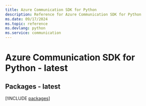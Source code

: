 ```yaml
---
title: Azure Communication SDK for Python
description: Reference for Azure Communication SDK for Python
ms.date: 09/17/2024
ms.topic: reference
ms.devlang: python
ms.service: communication
---
```

# Azure Communication SDK for Python - latest
## Packages - latest
[!INCLUDE [packages](communication-index.md)]